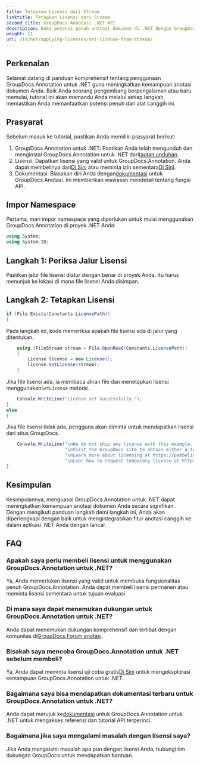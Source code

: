 ```yaml
---
title: Tetapkan Lisensi dari Stream
linktitle: Tetapkan Lisensi dari Stream
second_title: GroupDocs.Annotasi .NET API
description: Buka potensi penuh anotasi dokumen di .NET dengan GroupDocs.Annotation. Ikuti panduan langkah demi langkah kami untuk integrasi yang lancar.
weight: 11
url: /id/net/applying-licenses/set-license-from-stream/
---
```

## Perkenalan
Selamat datang di panduan komprehensif tentang penggunaan GroupDocs.Annotation untuk .NET guna meningkatkan kemampuan anotasi dokumen Anda. Baik Anda seorang pengembang berpengalaman atau baru memulai, tutorial ini akan memandu Anda melalui setiap langkah, memastikan Anda memanfaatkan potensi penuh dari alat canggih ini.
## Prasyarat
Sebelum masuk ke tutorial, pastikan Anda memiliki prasyarat berikut:
1.  GroupDocs.Annotation untuk .NET: Pastikan Anda telah mengunduh dan menginstal GroupDocs.Annotation untuk .NET dari[tautan unduhan](https://releases.groupdocs.com/annotation/net/).
2.  Lisensi: Dapatkan lisensi yang valid untuk GroupDocs.Annotation. Anda dapat membelinya dari[Di Sini](https://purchase.groupdocs.com/buy) atau meminta izin sementara[Di Sini](https://purchase.groupdocs.com/temporary-license/).
3.  Dokumentasi: Biasakan diri Anda dengan[dokumentasi](https://tutorials.groupdocs.com/annotation/net/) untuk GroupDocs.Anotasi. Ini memberikan wawasan mendetail tentang fungsi API.

## Impor Namespace
Pertama, mari impor namespace yang diperlukan untuk mulai menggunakan GroupDocs.Annotation di proyek .NET Anda:
```csharp
using System;
using System.IO;
```

## Langkah 1: Periksa Jalur Lisensi
Pastikan jalur file lisensi diatur dengan benar di proyek Anda. Itu harus menunjuk ke lokasi di mana file lisensi Anda disimpan.
## Langkah 2: Tetapkan Lisensi
```csharp
if (File.Exists(Constants.LicensePath))
{
```
Pada langkah ini, kode memeriksa apakah file lisensi ada di jalur yang ditentukan.
```csharp
    using (FileStream stream = File.OpenRead(Constants.LicensePath))
    {
        License license = new License();
        license.SetLicense(stream);
    }
```
 Jika file lisensi ada, ia membaca aliran file dan menetapkan lisensi menggunakan`SetLicense` metode.
```csharp
    Console.WriteLine("License set successfully.");
}
else
{
```
Jika file lisensi tidak ada, pengguna akan diminta untuk mendapatkan lisensi dari situs GroupDocs.
```csharp
    Console.WriteLine("\nWe do not ship any license with this example. " +
                      "\nVisit the GroupDocs site to obtain either a temporary or permanent license. " +
                      "\nLearn more about licensing at https://pembelian.groupdocs.com/faqs/licensing. " +
                      "\nLear how to request temporary license at https://purchase.groupdocs.com/temporary-license.");
}
```

## Kesimpulan
Kesimpulannya, menguasai GroupDocs.Annotation untuk .NET dapat meningkatkan kemampuan anotasi dokumen Anda secara signifikan. Dengan mengikuti panduan langkah demi langkah ini, Anda akan diperlengkapi dengan baik untuk mengintegrasikan fitur anotasi canggih ke dalam aplikasi .NET Anda dengan lancar.
## FAQ
### Apakah saya perlu membeli lisensi untuk menggunakan GroupDocs.Annotation untuk .NET?
Ya, Anda memerlukan lisensi yang valid untuk membuka fungsionalitas penuh GroupDocs.Annotation. Anda dapat membeli lisensi permanen atau meminta lisensi sementara untuk tujuan evaluasi.
### Di mana saya dapat menemukan dukungan untuk GroupDocs.Annotation untuk .NET?
 Anda dapat menemukan dukungan komprehensif dan terlibat dengan komunitas di[GroupDocs.Forum anotasi](https://forum.groupdocs.com/c/annotation/10).
### Bisakah saya mencoba GroupDocs.Annotation untuk .NET sebelum membeli?
 Ya, Anda dapat meminta lisensi uji coba gratis[Di Sini](https://releases.groupdocs.com/) untuk mengeksplorasi kemampuan GroupDocs.Annotation untuk .NET.
### Bagaimana saya bisa mendapatkan dokumentasi terbaru untuk GroupDocs.Annotation untuk .NET?
 Anda dapat merujuk ke[dokumentasi](https://tutorials.groupdocs.com/annotation/net/) untuk GroupDocs.Annotation untuk .NET untuk mengakses referensi dan tutorial API terperinci.
### Bagaimana jika saya mengalami masalah dengan lisensi saya?
Jika Anda mengalami masalah apa pun dengan lisensi Anda, hubungi tim dukungan GroupDocs untuk mendapatkan bantuan.